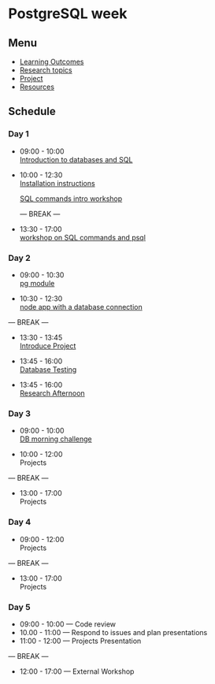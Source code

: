 # PostgreSQL week

## Menu

- [Learning Outcomes](./learning-outcomes.md)
- [Research topics](./research-afternoon.md)
- [Project](./project.md)
- [Resources](./resources/README.md)

## Schedule

### Day 1

- 09:00 - 10:00 <br>
  [Introduction to databases and SQL](https://hackmd.io/seVFh7xIQ7iw52o8oUR5Jw?view)

- 10:00 - 12:30 <br>
  [Installation instructions](https://github.com/macintoshhelper/learn-sql/blob/master/postgresql/setup.md)

  [SQL commands intro workshop](https://github.com/GSG-G10/sql-commands-intro)

  — BREAK —

- 13:30 - 17:00 <br>
  [workshop on SQL commands and psql](https://github.com/GSG-G10/postgres-workshop)

### Day 2

- 09:00 - 10:30 <br>
  [pg module](https://github.com/GSG-G10/pg-code-along)

- 10:30 - 12:30 <br>
  [node app with a database connection](https://github.com/GSG-G10/pg-workshop)

— BREAK —

- 13:30 - 13:45 <br>
  [Introduce Project](./project.md)

- 13:45 - 16:00 <br>
  [Database Testing](https://github.com/GSG-G10/db-testing-ws)

- 13:45 - 16:00 <br>
  [Research Afternoon](./research-afternoon.md)

### Day 3

- 09:00 - 10:00 <br>
  [DB morning challenge](https://github.com/GSG-G10/db-morning-challenge)

- 10:00 - 12:00 <br>
  Projects

— BREAK —

- 13:00 - 17:00<br>
  Projects

### Day 4

- 09:00 - 12:00 <br>
  Projects

— BREAK —

- 13:00 - 17:00 <br>
  Projects

### Day 5

- 09:00 - 10:00 — Code review
- 10.00 - 11:00 — Respond to issues and plan presentations
- 11:00 - 12:00 — Projects Presentation

— BREAK —

- 12:00 - 17:00 — External Workshop
